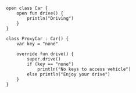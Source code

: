 <pre>
<code>
open class Car {
    open fun drive() {
        println("Driving")
    }
}

class ProxyCar : Car() {
    var key = "none"

    override fun drive() {
        super.drive()
        if (key == "none")
            println("No keys to access vehicle")
        else println("Enjoy your drive")
    }
}
</code>
</pre>